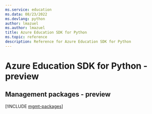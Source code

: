 ```yaml
---
ms.service: education
ms.data: 08/23/2022
ms.devlang: python
author: lmazuel
ms.author: lmazuel
title: Azure Education SDK for Python
ms.topic: reference
description: Reference for Azure Education SDK for Python
---
```

# Azure Education SDK for Python - preview

## Management packages - preview
[!INCLUDE [mgmt-packages](education-mgmt-index.md)]
